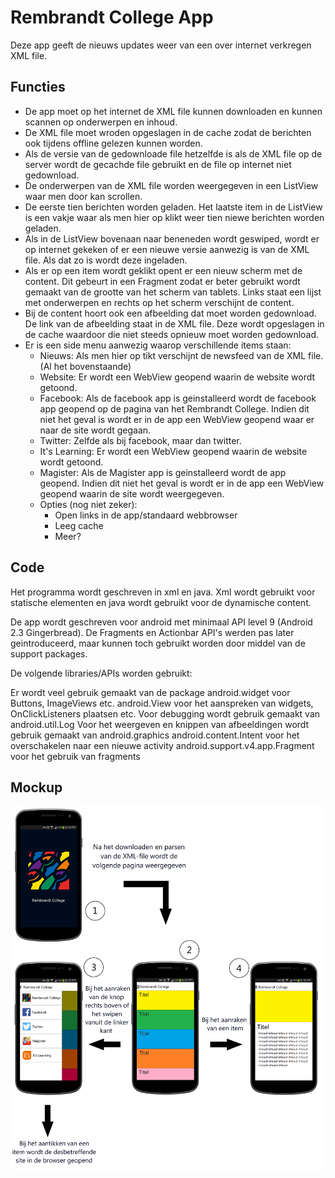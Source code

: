 Rembrandt College App
===

Deze app geeft de nieuws updates weer van een over internet verkregen XML file.

Functies
---
* De app moet op het internet de XML file kunnen downloaden en kunnen scannen op onderwerpen en inhoud.
* De XML file moet wroden opgeslagen in de cache zodat de berichten ook tijdens offline gelezen kunnen worden.
* Als de versie van de gedownloade file hetzelfde is als de XML file op de server wordt de gecachde file gebruikt en de file op internet niet gedownload.
* De onderwerpen van de XML file worden weergegeven in een ListView waar men door kan scrollen.
* De eerste tien berichten worden geladen. Het laatste item in de ListView is een vakje waar als men hier op klikt weer tien niewe berichten worden geladen.
* Als in de ListView bovenaan naar beneneden wordt geswiped, wordt er op internet gekeken of er een nieuwe versie aanwezig is van de XML file. Als dat zo is wordt deze ingeladen.
* Als er op een item wordt geklikt opent er een nieuw scherm met de content. Dit gebeurt in een Fragment zodat er beter gebruikt wordt gemaakt van de grootte van het scherm van tablets. Links staat een lijst met onderwerpen en rechts op het scherm verschijnt de content.
* Bij de content hoort ook een afbeelding dat moet worden gedownload. De link van de afbeelding staat in de XML file. Deze wordt opgeslagen in de cache waardoor die niet steeds opnieuw moet worden gedownload.
* Er is een side menu aanwezig waarop verschillende items staan:
	* Nieuws: Als men hier op tikt verschijnt de newsfeed van de XML file. (Al het bovenstaande)
	* Website: Er wordt een WebView geopend waarin de website wordt getoond.
	* Facebook: Als de facebook app is geinstalleerd wordt de facebook app geopend op de pagina van het Rembrandt College. Indien dit niet het geval is wordt er in de app een WebView geopend waar er naar de site wordt gegaan.
	* Twitter: Zelfde als bij facebook, maar dan twitter.
	* It's Learning: Er wordt een WebView geopend waarin de website wordt getoond.
	* Magister: Als de Magister app is geinstalleerd wordt de app geopend. Indien dit niet het geval is wordt er in de app een WebView geopend waarin de site wordt weergegeven.
	* Opties (nog niet zeker):
		* Open links in de app/standaard webbrowser
		* Leeg cache
		* Meer?

Code
---

Het programma wordt geschreven in xml en java. Xml wordt gebruikt voor statische elementen en java wordt gebruikt voor de dynamische content.

De app wordt geschreven voor android met minimaal API level 9 (Android 2.3 Gingerbread). De Fragments en Actionbar API's werden pas later geintroduceerd, maar kunnen toch gebruikt worden door middel van de support packages.

De volgende libraries/APIs worden gebruikt:

Er wordt veel gebruik gemaakt van de package android.widget voor Buttons, ImageViews etc.
android.View voor het aanspreken van widgets, OnClickListeners plaatsen etc.
Voor debugging wordt gebruik gemaakt van android.util.Log
Voor het weergeven en knippen van afbeeldingen wordt gebruik gemaakt van android.graphics
android.content.Intent voor het overschakelen naar een nieuwe activity
android.support.v4.app.Fragment voor het gebruik van fragments

Mockup
---
![](doc/mockup.png)



